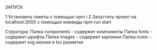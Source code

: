 ЗАПУСК

1.Установить пакеты с помощью npm i
2.Запустить проект на localhost:3000 с помощью команды npm run start

Структура:
Папка components - содержит компоненты
Папка fonts - содержит шрифты
Папка images - содержит картинки
Папка icons - содержит svg иконки в tsx разметке